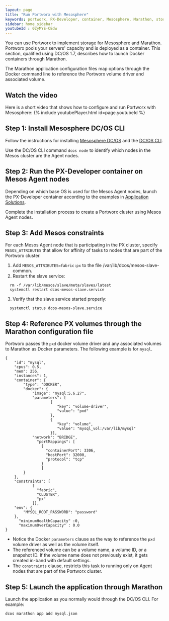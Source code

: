 ```yaml
---
layout: page
title: "Run Portworx with Mesosphere"
keywords: portworx, PX-Developer, container, Mesosphere, Marathon, storage
sidebar: home_sidebar
youtubeId : 02yMYE-CEdw
---
```

You can use Portworx to implement storage for Mesosphere and Marathon. Portworx pools your servers' capacity and is deployed as a container. This section, qualified using DC/OS 1.7, describes how to launch Docker containers through Marathon.

The Marathon application configuration files map options through the Docker command line to reference the Portworx volume driver and associated volume.

## Watch the video
Here is a short video that shows how to configure and run Portworx with Mesosphere:
{% include youtubePlayer.html id=page.youtubeId %}


## Step 1: Install Mesosphere DC/OS CLI

Follow the instructions for installing [Mesosphere DC/OS](https://dcos.io/install) and the [DC/OS CLI](https://docs.mesosphere.com/1.7/usage/cli/install).

Use the DC/OS CLI command `dcos node` to identify which nodes in the Mesos cluster are the Agent nodes.

## Step 2: Run the PX-Developer container on Mesos Agent nodes

Depending on which base OS is used for the Mesos Agent nodes, launch the PX-Developer container according to the examples in [Application Solutions](application-solutions.html).

Complete the installation process to create a Portworx cluster using Mesos Agent nodes.

## Step 3: Add Mesos constraints

For each Mesos Agent node that is participating in the PX cluster, specify `MESOS_ATTRIBUTES` that allow for affinity of tasks to nodes that are part of the Portworx cluster.

1. Add `MESOS_ATTRIBUTES=fabric:px` to the file /var/lib/dcos/mesos-slave-common.
2. Restart the slave service:

```
  rm -f /var/lib/mesos/slave/meta/slaves/latest
  systemctl restart dcos-mesos-slave.service
```
3. Verify that the slave service started properly:

```
  systemctl status dcos-mesos-slave.service
```

## Step 4: Reference PX volumes through the Marathon configuration file

Portworx passes the `pxd` docker volume driver and any associated volumes to Marathon as Docker parameters. The following example is for `mysql`.

```
{
    "id": "mysql",
    "cpus": 0.5,
    "mem": 256,
    "instances": 1,
    "container": {
        "type": "DOCKER",
        "docker": {
            "image": "mysql:5.6.27",
            "parameters": [
                    {
                       "key": "volume-driver",
                       "value": "pxd"
                    },
                    {
                       "key": "volume",
                       "value": "mysql_vol:/var/lib/mysql"
                    }],
            "network": "BRIDGE",
              "portMappings": [
                {
                  "containerPort": 3306,
                  "hostPort": 32000,
                  "protocol": "tcp"
                }
                ]
        }
    },
    "constraints": [
            [
              "fabric",
              "CLUSTER",
              "px"
            ]],
    "env": {
        "MYSQL_ROOT_PASSWORD": "password"
    },
      "minimumHealthCapacity" :0,
      "maximumOverCapacity" : 0.0
}
```

* Notice the Docker `parameters` clause as the way to reference the `pxd` volume driver as well as the volume itself.
* The referenced volume can be a volume name, a volume ID, or a snapshot ID.   If the volume name does not previously exist, it gets created in-band with default settings.
* The `constraints` clause, restricts this task to running only on Agent nodes that are part of the Portworx cluster.

## Step 5: Launch the application through Marathon

Launch the application as you normally would through the DC/OS CLI. For example:

```
dcos marathon app add mysql.json
```
